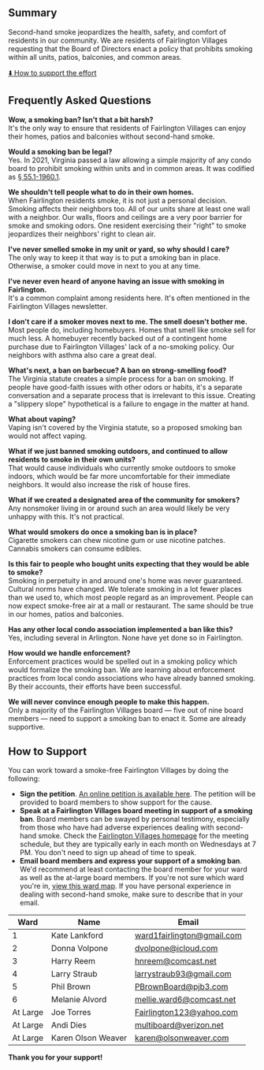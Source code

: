 <link rel="shortcut icon" type="image/x-icon" href="images/favicon.png">

## Summary

Second-hand smoke jeopardizes the health, safety, and comfort of residents in our community. We are residents of Fairlington Villages requesting that the Board of Directors enact a policy that prohibits smoking within all units, patios, balconies, and common areas.

[⬇️ How to support the effort](#how-to-support)

## Frequently Asked Questions

**Wow, a smoking ban? Isn't that a bit harsh?**  
It's the only way to ensure that residents of Fairlington Villages can enjoy their homes, patios and balconies without second-hand smoke.

**Would a smoking ban be legal?**  
Yes. In 2021, Virginia passed a law allowing a simple majority of any condo board to prohibit smoking within units and in common areas. It was codified as [§ 55.1-1960.1](https://law.lis.virginia.gov/vacode/title55.1/chapter19/section55.1-1960.1/).

**We shouldn't tell people what to do in their own homes.**  
When Fairlington residents smoke, it is not just a personal decision. Smoking affects their neighbors too. All of our units share at least one wall with a neighbor. Our walls, floors and ceilings are a very poor barrier for smoke and smoking odors. One resident exercising their "right" to smoke jeopardizes their neighbors' right to clean air.

**I've never smelled smoke in my unit or yard, so why should I care?**  
The only way to keep it that way is to put a smoking ban in place. Otherwise, a smoker could move in next to you at any time.

**I've never even heard of anyone having an issue with smoking in Fairlington.**  
It's a common complaint among residents here. It's often mentioned in the Fairlington Villages newsletter.

**I don't care if a smoker moves next to me. The smell doesn't bother me.**  
Most people do, including homebuyers. Homes that smell like smoke sell for much less. A homebuyer recently backed out of a contingent home purchase due to Fairlington Villages' lack of a no-smoking policy. Our neighbors with asthma also care a great deal.

**What's next, a ban on barbecue? A ban on strong-smelling food?**  
The Virginia statute creates a simple process for a ban on smoking. If people have good-faith issues with other odors or habits, it's a separate conversation and a separate process that is irrelevant to this issue. Creating a "slippery slope" hypothetical is a failure to engage in the matter at hand.

**What about vaping?**  
Vaping isn't covered by the Virginia statute, so a proposed smoking ban would not affect vaping.

**What if we just banned smoking outdoors, and continued to allow residents to smoke in their own units?**  
That would cause individuals who currently smoke outdoors to smoke indoors, which would be far more uncomfortable for their immediate neighbors. It would also increase the risk of house fires.

**What if we created a designated area of the community for smokers?**  
Any nonsmoker living in or around such an area would likely be very unhappy with this. It's not practical.

**What would smokers do once a smoking ban is in place?**  
Cigarette smokers can chew nicotine gum or use nicotine patches. Cannabis smokers can consume edibles.

**Is this fair to people who bought units expecting that they would be able to smoke?**  
Smoking in perpetuity in and around one's home was never guaranteed. Cultural norms have changed. We tolerate smoking in a lot fewer places than we used to, which most people regard as an improvement. People can now expect smoke-free air at a mall or restaurant. The same should be true in our homes, patios and balconies.

**Has any other local condo association implemented a ban like this?**  
Yes, including several in Arlington. None have yet done so in Fairlington.

**How would we handle enforcement?**  
Enforcement practices would be spelled out in a smoking policy which would formalize the smoking ban. We are learning about enforcement practices from local condo associations who have already banned smoking. By their accounts, their efforts have been successful.

**We will never convince enough people to make this happen.**  
Only a majority of the Fairlington Villages board — five out of nine board members — need to support a smoking ban to enact it. Some are already supportive.

## How to Support

You can work toward a smoke-free Fairlington Villages by doing the following:

- **Sign the petition**. [An online petition is available here](https://docs.google.com/forms/d/e/1FAIpQLSezUZH42kQHHs5qPNJCSO-hwNnBhsD6h9xtpJQD9-REoAPhbw/viewform?usp=sf_link). The petition will be provided to board members to show support for the cause.
- **Speak at a Fairlington Villages board meeting in support of a smoking ban**. Board members can be swayed by personal testimony, especially from those who have had adverse experiences dealing with second-hand smoke. Check the [Fairlington Villages homepage](https://fairlingtonvillages.com/) for the meeting schedule, but they are typically early in each month on Wednesdays at 7 PM. You don't need to sign up ahead of time to speak.
- **Email board members and express your support of a smoking ban**. We'd recommend at least contacting the board member for your ward as well as the at-large board members. If you're not sure which ward you're in, [view this ward map](images/ward-map.png). If you have personal experience in dealing with second-hand smoke, make sure to describe that in your email.

| Ward     | Name               | Email                                                           |
| -------- | ------------------ | --------------------------------------------------------------- |
| 1        | Kate Lankford      | [ward1fairlington@gmail.com](mailto:ward1fairlington@gmail.com) |
| 2        | Donna Volpone      | [dvolpone@icloud.com](mailto:dvolpone@icloud.com)               |
| 3        | Harry Reem         | [hnreem@comcast.net](mailto:hnreem@comcast.net)                 |
| 4        | Larry Straub       | [larrystraub93@gmail.com](mailto:larrystraub93@gmail.com)       |
| 5        | Phil Brown         | [PBrownBoard@pjb3.com](mailto:PBrownBoard@pjb3.com)             |
| 6        | Melanie Alvord     | [mellie.ward6@comcast.net](mailto:mellie.ward6@comcast.net)     |
| At Large | Joe Torres         | [Fairlington123@yahoo.com](mailto:Fairlington123@yahoo.com)     |
| At Large | Andi Dies          | [multiboard@verizon.net](mailto:multiboard@verizon.net)         |
| At Large | Karen Olson Weaver | [karen@olsonweaver.com](mailto:karen@olsonweaver.com)           |

**Thank you for your support!**